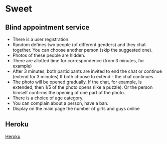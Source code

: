 # Sweet
## Blind appointment service

- There is a user registration.
- Random defines two people (of different genders) and they chat together. You can choose another person (skip the suggested one).
- Photos of these people are hidden.
- There are allotted time for correspondence (from 3 minutes, for example)
- After 3 minutes, both participants are invited to end the chat or continue (extend for 3 minutes) If both choose to extend - the chat continues.
- The photo will be opened gradually. If the chat, for example, is extended, then 1/5 of the photo opens (like a puzzle). Or the person himself confirms the opening of one part of the photo.
- There is a choice of age category.
- You can complain about a person, have a ban.
- Display on the main page the number of girls and guys online

## Heroku
[Heroku](https://beta-sweet.herokuapp.com/)
